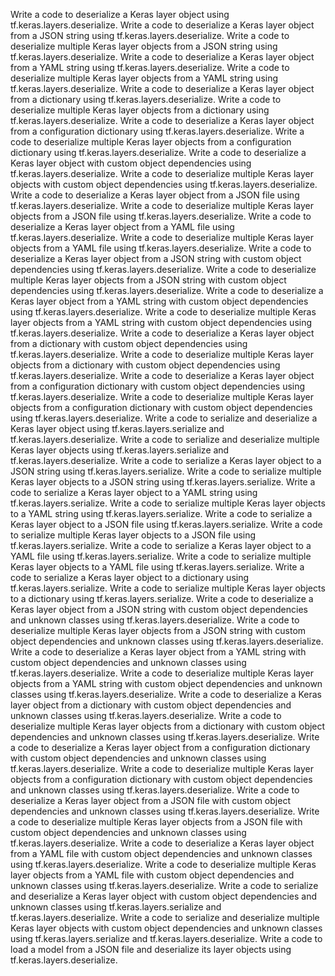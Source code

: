 Write a code to deserialize a Keras layer object using tf.keras.layers.deserialize.
Write a code to deserialize a Keras layer object from a JSON string using tf.keras.layers.deserialize.
Write a code to deserialize multiple Keras layer objects from a JSON string using tf.keras.layers.deserialize.
Write a code to deserialize a Keras layer object from a YAML string using tf.keras.layers.deserialize.
Write a code to deserialize multiple Keras layer objects from a YAML string using tf.keras.layers.deserialize.
Write a code to deserialize a Keras layer object from a dictionary using tf.keras.layers.deserialize.
Write a code to deserialize multiple Keras layer objects from a dictionary using tf.keras.layers.deserialize.
Write a code to deserialize a Keras layer object from a configuration dictionary using tf.keras.layers.deserialize.
Write a code to deserialize multiple Keras layer objects from a configuration dictionary using tf.keras.layers.deserialize.
Write a code to deserialize a Keras layer object with custom object dependencies using tf.keras.layers.deserialize.
Write a code to deserialize multiple Keras layer objects with custom object dependencies using tf.keras.layers.deserialize.
Write a code to deserialize a Keras layer object from a JSON file using tf.keras.layers.deserialize.
Write a code to deserialize multiple Keras layer objects from a JSON file using tf.keras.layers.deserialize.
Write a code to deserialize a Keras layer object from a YAML file using tf.keras.layers.deserialize.
Write a code to deserialize multiple Keras layer objects from a YAML file using tf.keras.layers.deserialize.
Write a code to deserialize a Keras layer object from a JSON string with custom object dependencies using tf.keras.layers.deserialize.
Write a code to deserialize multiple Keras layer objects from a JSON string with custom object dependencies using tf.keras.layers.deserialize.
Write a code to deserialize a Keras layer object from a YAML string with custom object dependencies using tf.keras.layers.deserialize.
Write a code to deserialize multiple Keras layer objects from a YAML string with custom object dependencies using tf.keras.layers.deserialize.
Write a code to deserialize a Keras layer object from a dictionary with custom object dependencies using tf.keras.layers.deserialize.
Write a code to deserialize multiple Keras layer objects from a dictionary with custom object dependencies using tf.keras.layers.deserialize.
Write a code to deserialize a Keras layer object from a configuration dictionary with custom object dependencies using tf.keras.layers.deserialize.
Write a code to deserialize multiple Keras layer objects from a configuration dictionary with custom object dependencies using tf.keras.layers.deserialize.
Write a code to serialize and deserialize a Keras layer object using tf.keras.layers.serialize and tf.keras.layers.deserialize.
Write a code to serialize and deserialize multiple Keras layer objects using tf.keras.layers.serialize and tf.keras.layers.deserialize.
Write a code to serialize a Keras layer object to a JSON string using tf.keras.layers.serialize.
Write a code to serialize multiple Keras layer objects to a JSON string using tf.keras.layers.serialize.
Write a code to serialize a Keras layer object to a YAML string using tf.keras.layers.serialize.
Write a code to serialize multiple Keras layer objects to a YAML string using tf.keras.layers.serialize.
Write a code to serialize a Keras layer object to a JSON file using tf.keras.layers.serialize.
Write a code to serialize multiple Keras layer objects to a JSON file using tf.keras.layers.serialize.
Write a code to serialize a Keras layer object to a YAML file using tf.keras.layers.serialize.
Write a code to serialize multiple Keras layer objects to a YAML file using tf.keras.layers.serialize.
Write a code to serialize a Keras layer object to a dictionary using tf.keras.layers.serialize.
Write a code to serialize multiple Keras layer objects to a dictionary using tf.keras.layers.serialize.
Write a code to deserialize a Keras layer object from a JSON string with custom object dependencies and unknown classes using tf.keras.layers.deserialize.
Write a code to deserialize multiple Keras layer objects from a JSON string with custom object dependencies and unknown classes using tf.keras.layers.deserialize.
Write a code to deserialize a Keras layer object from a YAML string with custom object dependencies and unknown classes using tf.keras.layers.deserialize.
Write a code to deserialize multiple Keras layer objects from a YAML string with custom object dependencies and unknown classes using tf.keras.layers.deserialize.
Write a code to deserialize a Keras layer object from a dictionary with custom object dependencies and unknown classes using tf.keras.layers.deserialize.
Write a code to deserialize multiple Keras layer objects from a dictionary with custom object dependencies and unknown classes using tf.keras.layers.deserialize.
Write a code to deserialize a Keras layer object from a configuration dictionary with custom object dependencies and unknown classes using tf.keras.layers.deserialize.
Write a code to deserialize multiple Keras layer objects from a configuration dictionary with custom object dependencies and unknown classes using tf.keras.layers.deserialize.
Write a code to deserialize a Keras layer object from a JSON file with custom object dependencies and unknown classes using tf.keras.layers.deserialize.
Write a code to deserialize multiple Keras layer objects from a JSON file with custom object dependencies and unknown classes using tf.keras.layers.deserialize.
Write a code to deserialize a Keras layer object from a YAML file with custom object dependencies and unknown classes using tf.keras.layers.deserialize.
Write a code to deserialize multiple Keras layer objects from a YAML file with custom object dependencies and unknown classes using tf.keras.layers.deserialize.
Write a code to serialize and deserialize a Keras layer object with custom object dependencies and unknown classes using tf.keras.layers.serialize and tf.keras.layers.deserialize.
Write a code to serialize and deserialize multiple Keras layer objects with custom object dependencies and unknown classes using tf.keras.layers.serialize and tf.keras.layers.deserialize.
Write a code to load a model from a JSON file and deserialize its layer objects using tf.keras.layers.deserialize.